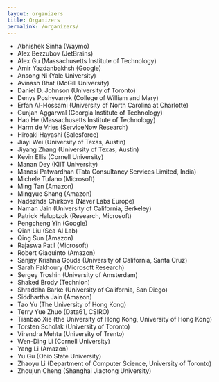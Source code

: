 ```yaml
---
layout: organizers
title: Organizers
permalink: /organizers/
---
```


* Abhishek Sinha (Waymo)
* Alex Bezzubov (JetBrains)
* Alex Gu (Massachusetts Institute of Technology)
* Amir Yazdanbakhsh (Google)
* Ansong Ni (Yale University)
* Avinash Bhat (McGill University)
* Daniel D. Johnson (University of Toronto)
* Denys Poshyvanyk (College of William and Mary)
* Erfan Al-Hossami (University of North Carolina at Charlotte)
* Gunjan Aggarwal (Georgia Institute of Technology)
* Hao He (Massachusetts Institute of Technology)
* Harm de Vries (ServiceNow Research)
* Hiroaki Hayashi (Salesforce)
* Jiayi Wei (University of Texas, Austin)
* Jiyang Zhang (University of Texas, Austin)
* Kevin Ellis (Cornell University)
* Manan Dey (KIIT University)
* Manasi Patwardhan (Tata Consultancy Services Limited, India)
* Michele Tufano (Microsoft)
* Ming Tan (Amazon)
* Mingyue Shang (Amazon)
* Nadezhda Chirkova (Naver Labs Europe)
* Naman Jain (University of California, Berkeley)
* Patrick Haluptzok (Research, Microsoft)
* Pengcheng Yin (Google)
* Qian Liu (Sea AI Lab)
* Qing Sun (Amazon)
* Rajaswa Patil (Microsoft)
* Robert Giaquinto (Amazon)
* Sanjay Krishna Gouda (University of California, Santa Cruz)
* Sarah Fakhoury (Microsoft Research)
* Sergey Troshin (University of Amsterdam)
* Shaked Brody (Technion)
* Shraddha Barke (University of California, San Diego)
* Siddhartha Jain (Amazon)
* Tao Yu (The University of Hong Kong)
* Terry Yue Zhuo (Data61, CSIRO)
* Tianbao Xie (the University of Hong Kong, University of Hong Kong)
* Torsten Scholak (University of Toronto)
* Virendra Mehta (University of Trento)
* Wen-Ding Li (Cornell University)
* Yang Li (Amazon)
* Yu Gu (Ohio State University)
* Zhaoyu Li (Department of Computer Science, University of Toronto)
* Zhoujun Cheng (Shanghai Jiaotong University)

